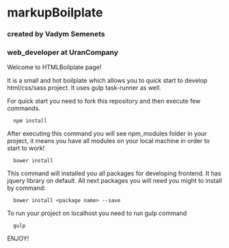 # markupBoilplate
### created by Vadym Semenets
### web_developer at UranCompany

Welcome to HTMLBoilplate page!

It is a small and hot boilplate which allows you to quick start to develop html/css/sass project.
It uses gulp task-runner as well.

For quick start you need to fork this repository and then execute few commands.

```
  npm install 
```

After executing this command you will see npm_modules folder in your project, it means you have all modules on your local 
machine in order to start to work!

```
  bower install
```

This command will installed you all packages for developing frontend. It has jquery library on default. All next packages 
you will need you might to install by command:

```
  bower install <package name> --save
```

To run your project on localhost you need to run gulp command

```
  gulp
```

ENJOY!
